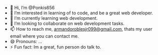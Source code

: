 - 👋 Hi, I’m @Ponkis656
- 👀 I’m interested in learning of to code, and be a great web developer.
- 🌱 I’m currently learning web development.
- 💞️ I’m looking to collaborate on web development tasks.
- 📫 How to reach me, armandoroblesjr099@gmail.com, thats my user email where you can contact me.
- 😄 Pronouns: ...
- ⚡ Fun fact: Im a great, fun person do talk to.

<!---
Ponkis656/Ponkis656 is a ✨ special ✨ repository because its `README.md` (this file) appears on your GitHub profile.
You can click the Preview link to take a look at your changes.
--->
